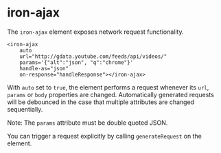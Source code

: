 iron-ajax
=========

The `iron-ajax` element exposes network request functionality.

    <iron-ajax
        auto
        url="http://gdata.youtube.com/feeds/api/videos/"
        params='{"alt":"json", "q":"chrome"}'
        handle-as="json"
        on-response="handleResponse"></iron-ajax>

With `auto` set to `true`, the element performs a request whenever
its `url`, `params` or `body` properties are changed. Automatically generated
requests will be debounced in the case that multiple attributes are changed
sequentially.

Note: The `params` attribute must be double quoted JSON.

You can trigger a request explicitly by calling `generateRequest` on the
element.
